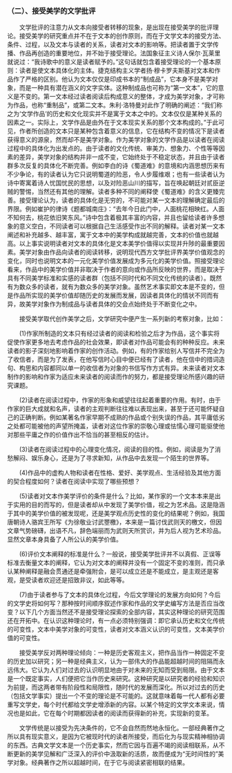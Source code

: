 ### （二）、接受美学的文学批评


&emsp;&emsp;文学批评的注意力从文本向接受者转移的现象，是出现在接受美学的批评理论。接受美学的研究重点并不在于文本的创作原则，而在于文学文本的接受方法、条件、过程，以及文本与读者的关系，读者对文本的影响等。把读者置于文学传播、作品再创造的重要地位，并不始于接受理论。法国象征主义诗人保尔·瓦莱里就说过：“我诗歌中的意义是读者赋予的。”这句话就包含着接受理论的一个基本原则：读者是使文本具体化的主体。捷克结构主义学者扬·穆卡罗夫斯基对文本和作品作了严格的区别。他认为文本仅仅是印成书本的“制成品”，它本身不是美学对象，而是一种具有潜在涵义的文字实体。这种制成品也可称为“第一文本”，它的意义是不变的。第一文本经过读者阅读后构成意义的整体，才成为美学对象，才可称为作品，也称“重制品”，或第二文本。朱利·洛特曼对此作了明确的阐述：“我们称之为‘文学作品’的历史和文化现实并不是寓于文本之中的。文本仅仅是某种关系的因素之一。实际上，文学作品是由外在于文本现实关系的那个文本构成的。”于此可见，作者所创造的文本只是某种包含着意义的信息，它在结构不变的情况下是读者获得意义的源泉，然而却不是美学对象。作为美学对象的文学作品是以读者在阅读过程中的具体化为出发点的。由于读者的文化传统、审美力、想象力、个性等等因素的差异，美学对象的结构并非一成不变，它始终处于不稳定状态，并且由于读者群多次反复的具体化不断完善。例如李白的诗《蜀道难》的意境和内涵思想历来有不少争论，有的读者认为它只说明蜀道的险恶，令人步履维艰；也有一些读者认为诗中寄寓着诗人忧国忧民的思想，以及对险恶山川的描写，旨在唤起朝廷对贰臣逆贼的警惕，当然还有其他的理解。读者多种不同的阐释使《蜀道难》的含义更臻完善。接受理论认为，读者的具体化是无穷的，不可能对某一文本的理解确定最后的界限。例如崔护的律诗《题都城南庄》：“去年今日此门中，人面桃花相映红。人面不知何去，桃花依旧笑东风。”诗中包含着极其丰富的内容，并且也留给读者许多想象的意义空白，不同读者可以根据自己生活感受作出不同的解释。读者对某一文本阐述和补充越多、越丰富，寓于文本中的美学构成就越完善，文本的价值也就越高。以上事实说明读者对文本的具体化是文本美学价值得以实现并升陟的最重要因素。美学对象由作品向读者的阅读转移，说明现代西方文学批评界美学价值观念的变化，同时也说明文本的一元化美学价值发展成为多元化的美学价值。照接受理论看来，作品中的美学价值并非取决于作者的意向或作品所反映的世界，而是取决于具有不同美学标准和实感的读者群（包括不同时代和不同文化传统的读者）。既然有为数众多的读者，就有为数众多的美学对象。虽然艺术事实即文本是不变的，但是作品所实现的美学价值却随历史的发展而发展，因读者具体化的情状不同而有异，故美学对象作为制成品与读者具体的交会点始终处于不断变化之中。   


&emsp;&emsp;接受美学取代创作美学之后，文学研究中便产生一系列新的考察对象，比如：


&emsp;&emsp;\(1\)作家所制造的文本只有经过读者的阅读和检验之后才为作品，这个事实将促使作家更多地去考虑作品的社会效果，即读者对作品可能会有的种种反应。未来读者的影子深刻地影响着作家的创作活动。例如，有的作家给别人写信并不完全为了收信者，而是为了发表，在他写信时心目中便已经有了读者，他在信中的措词造句、构思和内容都同以单一的收信者为对象的书信写作方式有异。未来读者对文本制作的影响和作家为适应未来读者的阅读而作的努力，都是接受理论所感兴趣的研究课题。

&emsp;&emsp;\(2\)读者在阅读过程中，作家的形象和威望往往起着重要的作用。有时，由于作家的巨大成就和名声，读者的主观判断往往难以表现出来，甚至于还可能怀疑自己的正确判断。例如某著名作家早期不成熟的作品或个别失误的作品，其平庸低劣之处都可能被他的声望所掩盖，读者对这位作家的崇敬心理或怯懦心理可能驱使他对那些平庸之作的价值作出不恰当的甚至相反的估计。

&emsp;&emsp;\(3\)读者在阅读过程中的心理变化情况，阅读的目的性。例如，阅读是为了消愁解闷、娱乐身心，还是为了寻求新知，从作品中去发现一个陌生的世界等。

&emsp;&emsp;\(4\)作品中的虚构人物和读者在性格、爱好、美学观点、生活经验及其他方面的契合程度如何？读者在阅读中实现了哪些预想？

&emsp;&emsp;\(5\)读者对文本作美学评价的条件是什么？比如，某作家的一个文本本来是出于实用的目的而写的，但是读者却从中发现了美学价值，视之为艺术品。这是隐涵于其中的美学价值的被发现呢，还是美学观点历史性的变化的结果呢？例如，我国唐朝诗人骆宾王所写《为徐敬业讨武瞾檄》，本来是一篇讨伐武则天的檄文，但因文章气势磅礴，出语不凡，辞色端丽而为武则天所赏识，并为后人视为艺术珍品。显然文章本身具备了人所公认的美学价值。


&emsp;&emsp;\(6\)评价文本阐释的标准是什么？一般说，接受美学批评并不以真假、正误等标准去衡量文本的阐释，它认为对文本的阐释并没有一个固定不变的准则，而只承认某种阐释是融会贯通还是牵强附会，是可以成立还是不能成立，是主观还是客观，是受读者欢迎还是招致非议，如此等等。


&emsp;&emsp;\(7\)由于读者参与了文本的具体化过程，今后文学理论的发展方向如何？今后的文学史将如何写？那种按时间顺序叙述作家和作品的文学史编写方法是否应当改变？以下几个方面当然还不是接受理论探索的全部内容，其实这种理论的研究范围还在开拓中。在认识这种理论时，有一点必须特别强调：即它承认历史和文化传统的可变性，文本中美学对象的可变性，读者对文本涵义认识的可变性，文本美学价值的可变性。

&emsp;&emsp;接受美学反对两种理论倾向：一种是历史客观主义，把作品当作一种固定不变的历史加以研究；另一种是经典主义，认为一部伟大的作品能超越时间的阻隔而永远伟大。它认为人们对过去的认识明显地由于对未来的无知而受到局限。由于文本是一个既定事实，人们便把它当作历史来研究。这种研究是以研究者的经验和知识为前提，而这两者带有阶段性和局限性，随时代的发展而深化。所以对过去的历史（包括文学事实）提出一个不变的理论是不可能的。这就意味着每一代人都有必要重写文学史，每个时代都给文学史增添新的内容。以某个特定的文学文本来说，情况也是如此，它在每个时期都因读者的阅读而获得新的补充，实现新的变革。

&emsp;&emsp;文学传统是以接受为先决条件的，它不会自然而然地永恒化。一部经典著作之所以具有现实意义，是因为它被现时代的读者所接受，而后化为与现实精神相协调的东西。古典文学文本是一个历史事实，然而它因与百遍不竭的阅读相联系，从不断更新的美学见解和广泛深入的评价中汲取新的活质，故而便成为“无时间性的”美学对象。经典著作之所以超越时间，在于它与阅读紧密相联的结果。